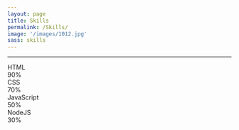 ```yaml
---
layout: page
title: Skills
permalink: /Skills/
image: '/images/1012.jpg'
sass: skills
---
```




***
<!--=== Coding by CodingLab | www.codinglabweb.com === -->
<html lang="en">
<head>
    <meta charset="UTF-8">
    <meta http-equiv="X-UA-Compatible" content="IE=edge">
    <meta name="viewport" content="width=device-width, initial-scale=1.0">   
    <!----======== CSS ======== -->
    <link rel="stylesheet" href="skills.scss">
    <!--<title>Animated Skills Bar</title>-->
</head>
<body>
    <div class="container">
        <div class="skill-box">
            <span class="title">HTML</span>
            <div class="skill-bar">
                <span class="skill-per html">
                    <span class="tooltip">90%</span>
                </span>
            </div>
        </div>
        <div class="skill-box">
            <span class="title">CSS</span>
            <div class="skill-bar">
                <span class="skill-per css">
                    <span class="tooltip">70%</span>
                </span>
            </div>
        </div>
        <div class="skill-box">
            <span class="title">JavaScript</span>
            <div class="skill-bar">
                <span class="skill-per javascript">
                    <span class="tooltip">50%</span>
                </span>
            </div>
        </div>
        <div class="skill-box">
            <span class="title">NodeJS</span>
            <div class="skill-bar">
                <span class="skill-per nodejs">
                    <span class="tooltip">30%</span>
                </span>
            </div>
        </div>
    </div>
</body>
</html>


